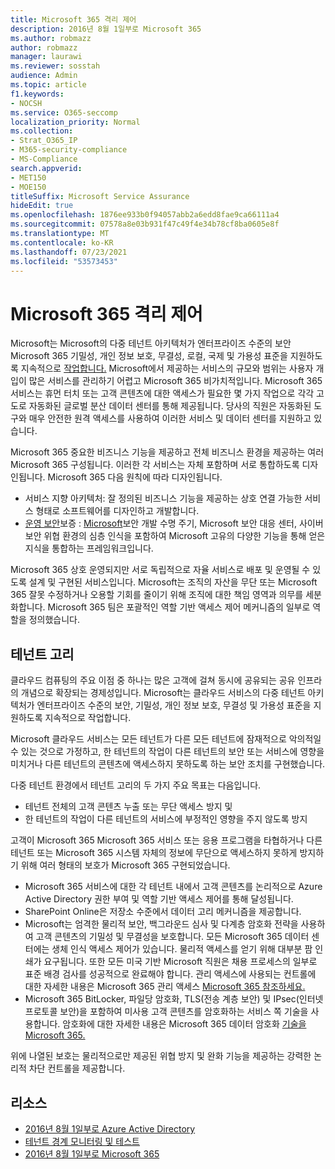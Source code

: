 ```yaml
---
title: Microsoft 365 격리 제어
description: 2016년 8월 1일부로 Microsoft 365
ms.author: robmazz
author: robmazz
manager: laurawi
ms.reviewer: sosstah
audience: Admin
ms.topic: article
f1.keywords:
- NOCSH
ms.service: O365-seccomp
localization_priority: Normal
ms.collection:
- Strat_O365_IP
- M365-security-compliance
- MS-Compliance
search.appverid:
- MET150
- MOE150
titleSuffix: Microsoft Service Assurance
hideEdit: true
ms.openlocfilehash: 1876ee933b0f94057abb2a6edd8fae9ca66111a4
ms.sourcegitcommit: 07578a8e03b931f47c49f4e34b78cf8ba0605e8f
ms.translationtype: MT
ms.contentlocale: ko-KR
ms.lasthandoff: 07/23/2021
ms.locfileid: "53573453"
---
```

# <a name="microsoft-365-isolation-controls"></a>Microsoft 365 격리 제어

Microsoft는 Microsoft의 다중 테넌트 아키텍처가 엔터프라이즈 수준의 보안Microsoft 365 기밀성, 개인 정보 보호, 무결성, 로컬, 국제 및 가용성 표준을 지원하도록 지속적으로 [작업합니다.](https://www.microsoft.com/trust-center/compliance/compliance-overview) Microsoft에서 제공하는 서비스의 규모와 범위는 사용자 개입이 많은 서비스를 관리하기 어렵고 Microsoft 365 비가치적입니다. Microsoft 365 서비스는 휴먼 터치 또는 고객 콘텐츠에 대한 액세스가 필요한 몇 가지 작업으로 각각 고도로 자동화된 글로벌 분산 데이터 센터를 통해 제공됩니다. 당사의 직원은 자동화된 도구와 매우 안전한 원격 액세스를 사용하여 이러한 서비스 및 데이터 센터를 지원하고 있습니다.

Microsoft 365 중요한 비즈니스 기능을 제공하고 전체 비즈니스 환경을 제공하는 여러 Microsoft 365 구성됩니다. 이러한 각 서비스는 자체 포함하며 서로 통합하도록 디자인됩니다. Microsoft 365 다음 원칙에 따라 디자인됩니다.

- 서비스 지향 아키텍처: 잘 정의된 비즈니스 기능을 제공하는 상호 연결 가능한 서비스 형태로 소프트웨어를 디자인하고 개발합니다.
- [운영 보안](https://www.microsoft.com/securityengineering/osa)보증 : [Microsoft](https://www.microsoft.com/sdl/default.aspx)보안 개발 수명 주기, Microsoft 보안 대응 센터, 사이버 보안 위협 [](https://www.microsoft.com/msrc)환경의 심층 인식을 포함하여 Microsoft 고유의 다양한 기능을 통해 얻은 지식을 통합하는 프레임워크입니다.

Microsoft 365 상호 운영되지만 서로 독립적으로 자율 서비스로 배포 및 운영될 수 있도록 설계 및 구현된 서비스입니다. Microsoft는 조직의 자산을 무단 또는 Microsoft 365 잘못 수정하거나 오용할 기회를 줄이기 위해 조직에 대한 책임 영역과 의무를 세분화합니다. Microsoft 365 팀은 포괄적인 역할 기반 액세스 제어 메커니즘의 일부로 역할을 정의했습니다.

## <a name="tenant-isolation"></a>테넌트 고리

클라우드 컴퓨팅의 주요 이점 중 하나는 많은 고객에 걸쳐 동시에 공유되는 공유 인프라의 개념으로 확장되는 경제성입니다. Microsoft는 클라우드 서비스의 다중 테넌트 아키텍처가 엔터프라이즈 수준의 보안, 기밀성, 개인 정보 보호, 무결성 및 가용성 표준을 지원하도록 지속적으로 작업합니다.

Microsoft 클라우드 서비스는 모든 테넌트가 다른 모든 테넌트에 잠재적으로 악의적일 수 있는 것으로 가정하고, 한 테넌트의 작업이 다른 테넌트의 보안 또는 서비스에 영향을 미치거나 다른 테넌트의 콘텐츠에 액세스하지 못하도록 하는 보안 조치를 구현했습니다.

다중 테넌트 환경에서 테넌트 고리의 두 가지 주요 목표는 다음입니다.

- 테넌트 전체의 고객 콘텐츠 누출 또는 무단 액세스 방지 및
- 한 테넌트의 작업이 다른 테넌트의 서비스에 부정적인 영향을 주지 않도록 방지

고객이 Microsoft 365 Microsoft 365 서비스 또는 응용 프로그램을 타협하거나 다른 테넌트 또는 Microsoft 365 시스템 자체의 정보에 무단으로 액세스하지 못하게 방지하기 위해 여러 형태의 보호가 Microsoft 365 구현되었습니다.

- Microsoft 365 서비스에 대한 각 테넌트 내에서 고객 콘텐츠를 논리적으로 Azure Active Directory 권한 부여 및 역할 기반 액세스 제어를 통해 달성됩니다.
- SharePoint Online은 저장소 수준에서 데이터 고리 메커니즘을 제공합니다.
- Microsoft는 엄격한 물리적 보안, 백그라운드 심사 및 다계층 암호화 전략을 사용하여 고객 콘텐츠의 기밀성 및 무결성을 보호합니다. 모든 Microsoft 365 데이터 센터에는 생체 인식 액세스 제어가 있습니다. 물리적 액세스를 얻기 위해 대부분 팜 인쇄가 요구됩니다. 또한 모든 미국 기반 Microsoft 직원은 채용 프로세스의 일부로 표준 배경 검사를 성공적으로 완료해야 합니다. 관리 액세스에 사용되는 컨트롤에 대한 자세한 내용은 Microsoft 365 관리 액세스 [Microsoft 365 참조하세요.](assurance-administrative-access-controls-overview.md)
- Microsoft 365 BitLocker, 파일당 암호화, TLS(전송 계층 보안) 및 IPsec(인터넷 프로토콜 보안)을 포함하여 미사용 고객 콘텐츠를 암호화하는 서비스 쪽 기술을 사용합니다. 암호화에 대한 자세한 내용은 Microsoft 365 데이터 암호화 [기술을 Microsoft 365.](/microsoft-365/compliance/office-365-encryption-in-the-microsoft-cloud-overview)

위에 나열된 보호는 물리적으로만 제공된 위협 방지 및 완화 기능을 제공하는 강력한 논리적 차단 컨트롤을 제공합니다.

## <a name="resources"></a>리소스

- [2016년 8월 1일부로 Azure Active Directory](/microsoft-365/enterprise/microsoft-365-isolation-in-azure-active-directory)
- [테넌트 경계 모니터링 및 테스트](assurance-monitoring-and-testing.md)
- [2016년 8월 1일부로 Microsoft 365](/microsoft-365/enterprise/microsoft-365-isolation-in-microsoft-365)
